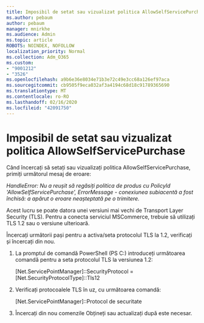 ```yaml
---
title: Imposibil de setat sau vizualizat politica AllowSelfServicePurchase
ms.author: pebaum
author: pebaum
manager: mnirkhe
ms.audience: Admin
ms.topic: article
ROBOTS: NOINDEX, NOFOLLOW
localization_priority: Normal
ms.collection: Adm_O365
ms.custom:
- "9001212"
- "3526"
ms.openlocfilehash: a9b6e36e8034e71b3e72c49e3cc68a126ef97aca
ms.sourcegitcommit: cb9505f9eca032af3a4194c68d18c91789365690
ms.translationtype: MT
ms.contentlocale: ro-RO
ms.lasthandoff: 02/16/2020
ms.locfileid: "42091750"
---
```

# <a name="unable-to-set-or-view-the-allowselfservicepurchase-policy"></a>Imposibil de setat sau vizualizat politica AllowSelfServicePurchase

Când încercați să setați sau vizualizați politica AllowSelfServicePurchase, primiți următorul mesaj de eroare:

*HandleError: Nu a reușit să regăsiți politica de produs cu PolicyId 'AllowSelfServicePurchase', ErrorMessage - conexiunea subiacentă a fost închisă: a apărut o eroare neașteptată pe o trimitere.*

Acest lucru se poate datora unei versiuni mai vechi de Transport Layer Security (TLS). Pentru a conecta serviciul MSCommerce, trebuie să utilizați TLS 1.2 sau o versiune ulterioară.  

Încercați următorii pași pentru a activa/seta protocolul TLS la 1.2, verificați și încercați din nou.
 1. La promptul de comandă PowerShell (PS C:\) introduceți următoarea comandă pentru a seta protocolul TLS la versiunea 1.2:

    \[Net.ServicePointManager]::SecurityProtocol = \[Net.SecurityProtocolType]::Tls12

2. Verificați protocoalele TLS în uz, cu următoarea comandă:

    \[Net.ServicePointManager]::Protocol de securitate 

3. Încercați din nou comenzile Obțineți sau actualizați după este necesar.

